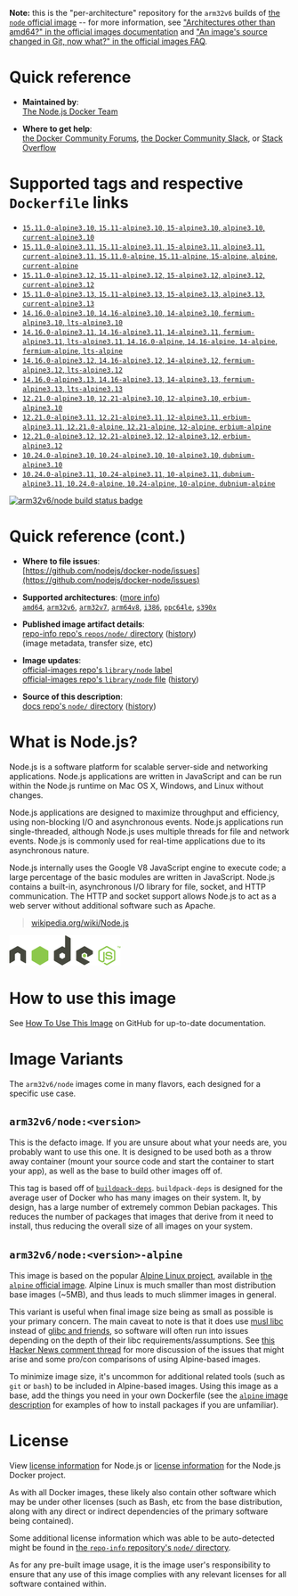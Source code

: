 <!--

********************************************************************************

WARNING:

    DO NOT EDIT "node/README.md"

    IT IS AUTO-GENERATED

    (from the other files in "node/" combined with a set of templates)

********************************************************************************

-->

**Note:** this is the "per-architecture" repository for the `arm32v6` builds of [the `node` official image](https://hub.docker.com/_/node) -- for more information, see ["Architectures other than amd64?" in the official images documentation](https://github.com/docker-library/official-images#architectures-other-than-amd64) and ["An image's source changed in Git, now what?" in the official images FAQ](https://github.com/docker-library/faq#an-images-source-changed-in-git-now-what).

# Quick reference

-	**Maintained by**:  
	[The Node.js Docker Team](https://github.com/nodejs/docker-node)

-	**Where to get help**:  
	[the Docker Community Forums](https://forums.docker.com/), [the Docker Community Slack](https://dockr.ly/slack), or [Stack Overflow](https://stackoverflow.com/search?tab=newest&q=docker)

# Supported tags and respective `Dockerfile` links

-	[`15.11.0-alpine3.10`, `15.11-alpine3.10`, `15-alpine3.10`, `alpine3.10`, `current-alpine3.10`](https://github.com/nodejs/docker-node/blob/8577344c3cf64d2e1a22cd6680491f7f14bc0fdc/15/alpine3.10/Dockerfile)
-	[`15.11.0-alpine3.11`, `15.11-alpine3.11`, `15-alpine3.11`, `alpine3.11`, `current-alpine3.11`, `15.11.0-alpine`, `15.11-alpine`, `15-alpine`, `alpine`, `current-alpine`](https://github.com/nodejs/docker-node/blob/8577344c3cf64d2e1a22cd6680491f7f14bc0fdc/15/alpine3.11/Dockerfile)
-	[`15.11.0-alpine3.12`, `15.11-alpine3.12`, `15-alpine3.12`, `alpine3.12`, `current-alpine3.12`](https://github.com/nodejs/docker-node/blob/8577344c3cf64d2e1a22cd6680491f7f14bc0fdc/15/alpine3.12/Dockerfile)
-	[`15.11.0-alpine3.13`, `15.11-alpine3.13`, `15-alpine3.13`, `alpine3.13`, `current-alpine3.13`](https://github.com/nodejs/docker-node/blob/8577344c3cf64d2e1a22cd6680491f7f14bc0fdc/15/alpine3.13/Dockerfile)
-	[`14.16.0-alpine3.10`, `14.16-alpine3.10`, `14-alpine3.10`, `fermium-alpine3.10`, `lts-alpine3.10`](https://github.com/nodejs/docker-node/blob/6e7d6511aba22da645ec21bd157a369a78794e6c/14/alpine3.10/Dockerfile)
-	[`14.16.0-alpine3.11`, `14.16-alpine3.11`, `14-alpine3.11`, `fermium-alpine3.11`, `lts-alpine3.11`, `14.16.0-alpine`, `14.16-alpine`, `14-alpine`, `fermium-alpine`, `lts-alpine`](https://github.com/nodejs/docker-node/blob/6e7d6511aba22da645ec21bd157a369a78794e6c/14/alpine3.11/Dockerfile)
-	[`14.16.0-alpine3.12`, `14.16-alpine3.12`, `14-alpine3.12`, `fermium-alpine3.12`, `lts-alpine3.12`](https://github.com/nodejs/docker-node/blob/6e7d6511aba22da645ec21bd157a369a78794e6c/14/alpine3.12/Dockerfile)
-	[`14.16.0-alpine3.13`, `14.16-alpine3.13`, `14-alpine3.13`, `fermium-alpine3.13`, `lts-alpine3.13`](https://github.com/nodejs/docker-node/blob/6e7d6511aba22da645ec21bd157a369a78794e6c/14/alpine3.13/Dockerfile)
-	[`12.21.0-alpine3.10`, `12.21-alpine3.10`, `12-alpine3.10`, `erbium-alpine3.10`](https://github.com/nodejs/docker-node/blob/6e7d6511aba22da645ec21bd157a369a78794e6c/12/alpine3.10/Dockerfile)
-	[`12.21.0-alpine3.11`, `12.21-alpine3.11`, `12-alpine3.11`, `erbium-alpine3.11`, `12.21.0-alpine`, `12.21-alpine`, `12-alpine`, `erbium-alpine`](https://github.com/nodejs/docker-node/blob/6e7d6511aba22da645ec21bd157a369a78794e6c/12/alpine3.11/Dockerfile)
-	[`12.21.0-alpine3.12`, `12.21-alpine3.12`, `12-alpine3.12`, `erbium-alpine3.12`](https://github.com/nodejs/docker-node/blob/6e7d6511aba22da645ec21bd157a369a78794e6c/12/alpine3.12/Dockerfile)
-	[`10.24.0-alpine3.10`, `10.24-alpine3.10`, `10-alpine3.10`, `dubnium-alpine3.10`](https://github.com/nodejs/docker-node/blob/6e7d6511aba22da645ec21bd157a369a78794e6c/10/alpine3.10/Dockerfile)
-	[`10.24.0-alpine3.11`, `10.24-alpine3.11`, `10-alpine3.11`, `dubnium-alpine3.11`, `10.24.0-alpine`, `10.24-alpine`, `10-alpine`, `dubnium-alpine`](https://github.com/nodejs/docker-node/blob/6e7d6511aba22da645ec21bd157a369a78794e6c/10/alpine3.11/Dockerfile)

[![arm32v6/node build status badge](https://img.shields.io/jenkins/s/https/doi-janky.infosiftr.net/job/multiarch/job/arm32v6/job/node.svg?label=arm32v6/node%20%20build%20job)](https://doi-janky.infosiftr.net/job/multiarch/job/arm32v6/job/node/)

# Quick reference (cont.)

-	**Where to file issues**:  
	[https://github.com/nodejs/docker-node/issues](https://github.com/nodejs/docker-node/issues)

-	**Supported architectures**: ([more info](https://github.com/docker-library/official-images#architectures-other-than-amd64))  
	[`amd64`](https://hub.docker.com/r/amd64/node/), [`arm32v6`](https://hub.docker.com/r/arm32v6/node/), [`arm32v7`](https://hub.docker.com/r/arm32v7/node/), [`arm64v8`](https://hub.docker.com/r/arm64v8/node/), [`i386`](https://hub.docker.com/r/i386/node/), [`ppc64le`](https://hub.docker.com/r/ppc64le/node/), [`s390x`](https://hub.docker.com/r/s390x/node/)

-	**Published image artifact details**:  
	[repo-info repo's `repos/node/` directory](https://github.com/docker-library/repo-info/blob/master/repos/node) ([history](https://github.com/docker-library/repo-info/commits/master/repos/node))  
	(image metadata, transfer size, etc)

-	**Image updates**:  
	[official-images repo's `library/node` label](https://github.com/docker-library/official-images/issues?q=label%3Alibrary%2Fnode)  
	[official-images repo's `library/node` file](https://github.com/docker-library/official-images/blob/master/library/node) ([history](https://github.com/docker-library/official-images/commits/master/library/node))

-	**Source of this description**:  
	[docs repo's `node/` directory](https://github.com/docker-library/docs/tree/master/node) ([history](https://github.com/docker-library/docs/commits/master/node))

# What is Node.js?

Node.js is a software platform for scalable server-side and networking applications. Node.js applications are written in JavaScript and can be run within the Node.js runtime on Mac OS X, Windows, and Linux without changes.

Node.js applications are designed to maximize throughput and efficiency, using non-blocking I/O and asynchronous events. Node.js applications run single-threaded, although Node.js uses multiple threads for file and network events. Node.js is commonly used for real-time applications due to its asynchronous nature.

Node.js internally uses the Google V8 JavaScript engine to execute code; a large percentage of the basic modules are written in JavaScript. Node.js contains a built-in, asynchronous I/O library for file, socket, and HTTP communication. The HTTP and socket support allows Node.js to act as a web server without additional software such as Apache.

> [wikipedia.org/wiki/Node.js](https://en.wikipedia.org/wiki/Node.js)

![logo](https://raw.githubusercontent.com/docker-library/docs/01c12653951b2fe592c1f93a13b4e289ada0e3a1/node/logo.png)

# How to use this image

See [How To Use This Image](https://github.com/nodejs/docker-node/blob/master/README.md#how-to-use-this-image) on GitHub for up-to-date documentation.

# Image Variants

The `arm32v6/node` images come in many flavors, each designed for a specific use case.

## `arm32v6/node:<version>`

This is the defacto image. If you are unsure about what your needs are, you probably want to use this one. It is designed to be used both as a throw away container (mount your source code and start the container to start your app), as well as the base to build other images off of.

This tag is based off of [`buildpack-deps`](https://hub.docker.com/_/buildpack-deps/). `buildpack-deps` is designed for the average user of Docker who has many images on their system. It, by design, has a large number of extremely common Debian packages. This reduces the number of packages that images that derive from it need to install, thus reducing the overall size of all images on your system.

## `arm32v6/node:<version>-alpine`

This image is based on the popular [Alpine Linux project](https://alpinelinux.org), available in [the `alpine` official image](https://hub.docker.com/_/alpine). Alpine Linux is much smaller than most distribution base images (~5MB), and thus leads to much slimmer images in general.

This variant is useful when final image size being as small as possible is your primary concern. The main caveat to note is that it does use [musl libc](https://musl.libc.org) instead of [glibc and friends](https://www.etalabs.net/compare_libcs.html), so software will often run into issues depending on the depth of their libc requirements/assumptions. See [this Hacker News comment thread](https://news.ycombinator.com/item?id=10782897) for more discussion of the issues that might arise and some pro/con comparisons of using Alpine-based images.

To minimize image size, it's uncommon for additional related tools (such as `git` or `bash`) to be included in Alpine-based images. Using this image as a base, add the things you need in your own Dockerfile (see the [`alpine` image description](https://hub.docker.com/_/alpine/) for examples of how to install packages if you are unfamiliar).

# License

View [license information](https://github.com/nodejs/node/blob/master/LICENSE) for Node.js or [license information](https://github.com/nodejs/docker-node/blob/master/LICENSE) for the Node.js Docker project.

As with all Docker images, these likely also contain other software which may be under other licenses (such as Bash, etc from the base distribution, along with any direct or indirect dependencies of the primary software being contained).

Some additional license information which was able to be auto-detected might be found in [the `repo-info` repository's `node/` directory](https://github.com/docker-library/repo-info/tree/master/repos/node).

As for any pre-built image usage, it is the image user's responsibility to ensure that any use of this image complies with any relevant licenses for all software contained within.
